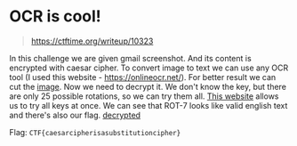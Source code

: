 # OCR is cool!

> https://ctftime.org/writeup/10323

In this challenge we are given gmail screenshot. And its content is encrypted with caesar cipher.
To convert image to text we can use any OCR tool (I used this website - https://onlineocr.net/).
For better result we can cut the [image](data.png). Now we need to decrypt it. We don't know the key, but there are only 25 possible rotations, so we can try them all.
[This website](https://www.mobilefish.com/services/rot13/rot13.php) allows us to try all keys at once. We can see that ROT-7 looks like valid english text and there's also our flag.
[decrypted](rot7.txt)

Flag: `CTF{caesarcipherisasubstitutioncipher}`